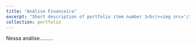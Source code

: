 ```yaml
---
title: "Análise Financeira"
excerpt: "Short description of portfolio item number 1<br/><img src='/images/500x300.png'>"
collection: portfolio
---
```


Nessa análise.........
